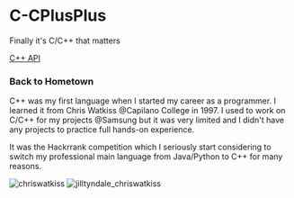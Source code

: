 # C-CPlusPlus
Finally it's C/C++ that matters


[C++ API](http://www.cplusplus.com/reference/)

### Back to Hometown

C++ was my first language when I started my career as a programmer.
I learned it from Chris Watkiss @Capilano College in 1997. I used to work on C/C++ for my projects @Samsung but it was very limited and I didn't have any projects to practice full hands-on experience. 

It was the Hackrrank competition which I seriously start considering to switch my professional main language from Java/Python to C++ for  many reasons.

![chriswatkiss](https://cloud.githubusercontent.com/assets/5623445/21290224/42b5d8ac-c480-11e6-8286-bf26cfeef713.jpg)
![jilltyndale_chriswatkiss](https://cloud.githubusercontent.com/assets/5623445/21290225/42bfaf6c-c480-11e6-85de-c540004c09fa.jpg)
